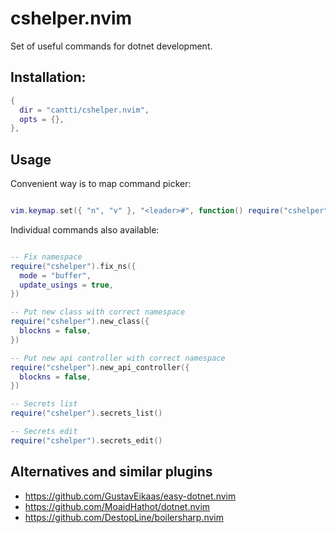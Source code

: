 # cshelper.nvim

Set of useful commands for dotnet development.

## Installation:

```lua
{
  dir = "cantti/cshelper.nvim",
  opts = {},
},

```

## Usage

Convenient way is to map command picker:

```lua

vim.keymap.set({ "n", "v" }, "<leader>#", function() require("cshelper").commands() end)

```

Individual commands also available:


```lua

-- Fix namespace
require("cshelper").fix_ns({ 
  mode = "buffer",
  update_usings = true,
})

-- Put new class with correct namespace
require("cshelper").new_class({ 
  blockns = false,
})

-- Put new api controller with correct namespace
require("cshelper").new_api_controller({ 
  blockns = false,
})

-- Secrets list
require("cshelper").secrets_list()

-- Secrets edit
require("cshelper").secrets_edit()

```

## Alternatives and similar plugins

- https://github.com/GustavEikaas/easy-dotnet.nvim
- https://github.com/MoaidHathot/dotnet.nvim
- https://github.com/DestopLine/boilersharp.nvim

